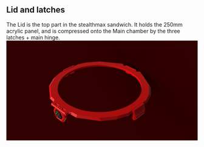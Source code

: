 ## Lid and latches
The Lid is the top part in the stealthmax sandwich. It holds the 250mm acrylic panel, and is compressed onto the Main chamber by the three latches + main hinge.
![StealthMax V2](./Lid_And_Latches.png)
